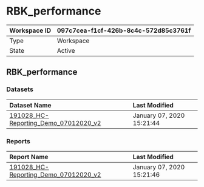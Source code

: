 



# RBK_performance

|Workspace ID|097c7cea-f1cf-426b-8c4c-572d85c3761f|
| :--- | :--- |
|Type|Workspace|
|State|Active|

## RBK_performance

### Datasets

|Dataset Name|Last Modified|
| :--- | :--- |
|[191028_HC-Reporting_Demo_07012020_v2](../Datasets/191028_HC-Reporting_Demo_07012020_v2.md)|January 07, 2020 15:21:44|

### Reports

|Report Name|Last Modified|
| :--- | :--- |
|[191028_HC-Reporting_Demo_07012020_v2](../Reports/191028_HC-Reporting_Demo_07012020_v2.md)|January 07, 2020 15:21:46|

